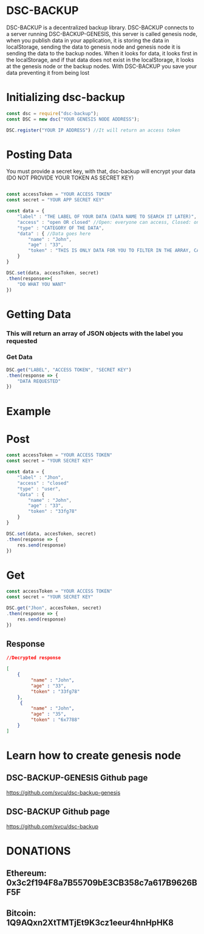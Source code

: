 # DSC-BACKUP

DSC-BACKUP is a decentralized backup library. DSC-BACKUP connects to a server running DSC-BACKUP-GENESIS, this server is called genesis node, when you publish data in your application, it is storing the data in localStorage, sending the data to genesis node and genesis node it is sending the data to the backup nodes. When it looks for data, it looks first in the localStorage, and if that data does not exist in the localStorage, it looks at the genesis node or the backup nodes. With DSC-BACKUP you save your data preventing it from being lost


# Initializing dsc-backup

``` js
const dsc = require("dsc-backup");
const DSC = new dsc("YOUR GENESIS NODE ADDRESS");

DSC.register("YOUR IP ADDRESS") //It will return an access token
```

# Posting Data

You must provide a secret key, with that, dsc-backup will encrypt your data 
(DO NOT PROVIDE YOUR TOKEN AS SECRET KEY)
    
```js

const accessToken = "YOUR ACCESS TOKEN"
const secret = "YOUR APP SECRET KEY"

const data = {
    "label" : "THE LABEL OF YOUR DATA (DATA NAME TO SEARCH IT LATER)",
    "access" : "open OR closed" //Open: everyone can access, Closed: only apps with your token can access,
    "type" : "CATEGORY OF THE DATA",
    "data" : { //Data goes here
        "name" : "John",
        "age" : "33",
        "token" : "THIS IS ONLY DATA FOR YOU TO FILTER IN THE ARRAY, CAN BE TOKEN OR CREATOR OR APP OR WHAT DO YOU WANT"
    }
}

DSC.set(data, accessToken, secret)
.then(response=>{
    "DO WHAT YOU WANT"
})
```

# Getting Data
### This will return an array of JSON objects with the label you requested
### Get Data

```js
DSC.get("LABEL", "ACCESS TOKEN", "SECRET KEY")
.then(response => {
    "DATA REQUESTED"
})
```

# Example
# Post
```js
const accessToken = "YOUR ACCESS TOKEN"
const secret = "YOUR SECRET KEY"

const data = {
    "label" : "Jhon",
    "access" : "closed" 
    "type" : "user",
    "data" : { 
        "name" : "John",
        "age" : "33",
        "token" : "33fg78"
    }
}

DSC.set(data, accesToken, secret)
.then(response => {
    res.send(response)
})
```

# Get
```js
const accessToken = "YOUR ACCESS TOKEN"
const secret = "YOUR SECRET KEY"

DSC.get("Jhon", accesToken, secret)
.then(response => {
    res.send(response)
})
```

## Response
```json
//Decrypted response

[
    {
         "name" : "John",
         "age" : "33",
         "token" : "33fg78"
    },
     {
         "name" : "John",
         "age" : "35",
         "token" : "6x7788"
    }
]
```

# Learn how to create genesis node

## DSC-BACKUP-GENESIS Github page

https://github.com/svcu/dsc-backup-genesis

## DSC-BACKUP Github page
https://github.com/svcu/dsc-backup

# DONATIONS

## Ethereum: 0x3c2f194F8a7B55709bE3CB358c7a617B9626BF5F
## Bitcoin: 1Q9AQxn2XtTMTjEt9K3cz1eeur4hnHpHK8

